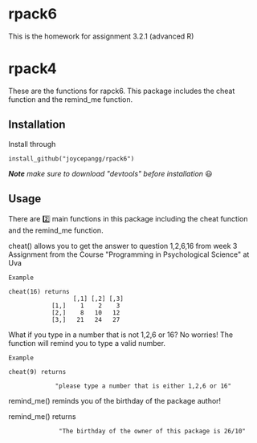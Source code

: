 # rpack6
This is the homework for assignment 3.2.1 (advanced R)
# rpack4
These are the functions for rapck6. This package includes the cheat function and the remind_me function. 

## Installation
Install through 

    install_github("joycepangg/rpack6")

***Note** make sure to download "devtools" before installation* :smiley:

## Usage
There are :two: main functions in this package including the cheat function and the remind_me function. 

cheat() allows you to get the answer to question 1,2,6,16 from week 3 Assignment from the Course "Programming in Psychological Science" at Uva
    
    Example 
    
    cheat(16) returns 
                      [,1] [,2] [,3]
                [1,]    1    2    3
                [2,]    8   10   12
                [3,]   21   24   27
What if you type in a number that is not 1,2,6 or 16? No worries! The function will remind you to type a valid number. 

    Example 
    
    cheat(9) returns 
    
                 "please type a number that is either 1,2,6 or 16"

remind_me() reminds you of the birthday of the package author!
 
 
 remind_me() returns 
 
                  "The birthday of the owner of this package is 26/10"
                     
